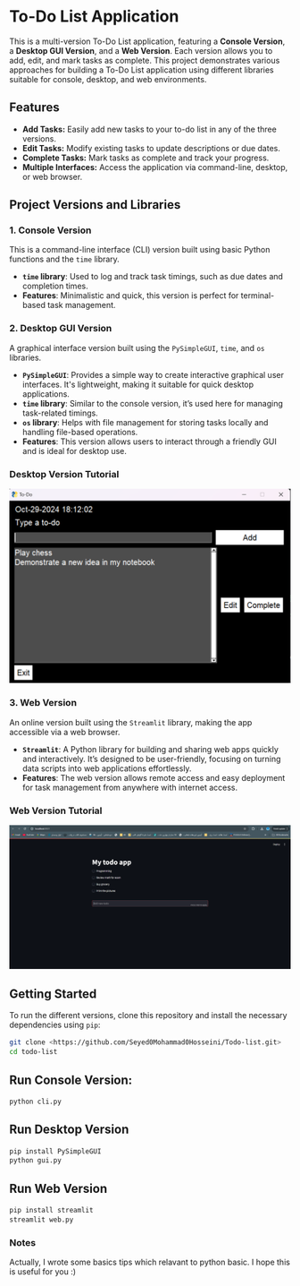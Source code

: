 # To-Do List Application

This is a multi-version To-Do List application, featuring a **Console Version**, a **Desktop GUI Version**, and a **Web Version**. Each version allows you to add, edit, and mark tasks as complete. This project demonstrates various approaches for building a To-Do List application using different libraries suitable for console, desktop, and web environments.

## Features
- **Add Tasks:** Easily add new tasks to your to-do list in any of the three versions.
- **Edit Tasks:** Modify existing tasks to update descriptions or due dates.
- **Complete Tasks:** Mark tasks as complete and track your progress.
- **Multiple Interfaces:** Access the application via command-line, desktop, or web browser.

## Project Versions and Libraries

### 1. Console Version
This is a command-line interface (CLI) version built using basic Python functions and the `time` library. 
- **`time` library**: Used to log and track task timings, such as due dates and completion times.
- **Features**: Minimalistic and quick, this version is perfect for terminal-based task management.

### 2. Desktop GUI Version
A graphical interface version built using the `PySimpleGUI`, `time`, and `os` libraries.
- **`PySimpleGUI`**: Provides a simple way to create interactive graphical user interfaces. It's lightweight, making it suitable for quick desktop applications.
- **`time` library**: Similar to the console version, it’s used here for managing task-related timings.
- **`os` library**: Helps with file management for storing tasks locally and handling file-based operations.
- **Features**: This version allows users to interact through a friendly GUI and is ideal for desktop use.

### Desktop Version Tutorial

![Desktop Version](image/desktop-version.png)

### 3. Web Version
An online version built using the `Streamlit` library, making the app accessible via a web browser.
- **`Streamlit`**: A Python library for building and sharing web apps quickly and interactively. It’s designed to be user-friendly, focusing on turning data scripts into web applications effortlessly.
- **Features**: The web version allows remote access and easy deployment for task management from anywhere with internet access.

### Web Version Tutorial

![Desktop Version](image/web-version.png)

## Getting Started

To run the different versions, clone this repository and install the necessary dependencies using `pip`:

```bash
git clone <https://github.com/Seyed0Mohammad0Hosseini/Todo-list.git>
cd todo-list
```
## Run Console Version:
```bash
python cli.py
```
## Run Desktop Version
```bash
pip install PySimpleGUI
python gui.py
```
## Run Web Version
```bash
pip install streamlit
streamlit web.py
```

### Notes
Actually, I wrote some basics tips which relavant to python basic. 
I hope this is useful for you :)
